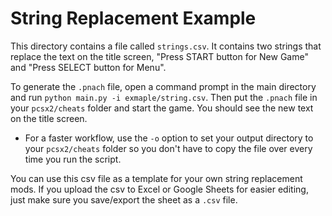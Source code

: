 # String Replacement Example

This directory contains a file called `strings.csv`. It contains two strings that replace the text on the title screen, "Press START button for New Game" and "Press SELECT button for Menu".

To generate the `.pnach` file, open a command prompt in the main directory and run `python main.py -i exmaple/string.csv`. Then put the `.pnach` file in your `pcsx2/cheats` folder and start the game. You should see the new text on the title screen.
* For a faster workflow, use the `-o` option to set your output directory to your `pcsx2/cheats` folder so you don't have to copy the file over every time you run the script.

You can use this csv file as a template for your own string replacement mods. If you upload the csv to Excel or Google Sheets for easier editing, just make sure you save/export the sheet as a `.csv` file.
